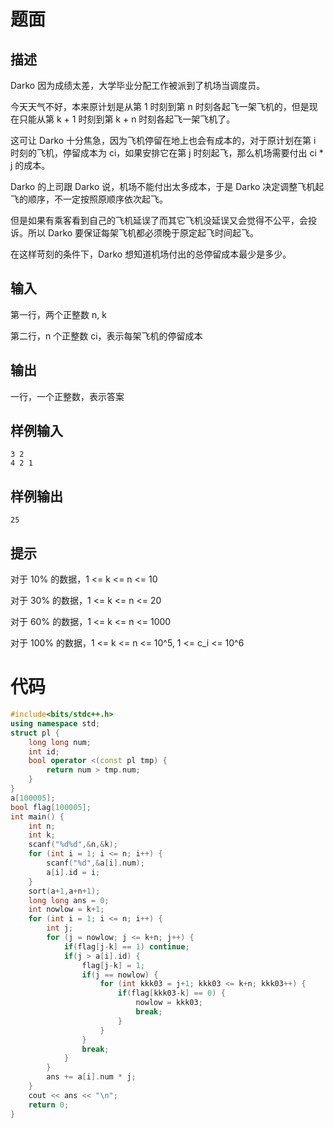 # 题面

## 描述

Darko 因为成绩太差，大学毕业分配工作被派到了机场当调度员。

今天天气不好，本来原计划是从第 1 时刻到第 n 时刻各起飞一架飞机的，但是现在只能从第 k + 1 时刻到第 k + n 时刻各起飞一架飞机了。

这可让 Darko 十分焦急，因为飞机停留在地上也会有成本的，对于原计划在第 i 时刻的飞机，停留成本为 ci，如果安排它在第 j 时刻起飞，那么机场需要付出 ci * j 的成本。

Darko 的上司跟 Darko 说，机场不能付出太多成本，于是 Darko 决定调整飞机起飞的顺序，不一定按照原顺序依次起飞。

但是如果有乘客看到自己的飞机延误了而其它飞机没延误又会觉得不公平，会投诉。所以 Darko 要保证每架飞机都必须晚于原定起飞时间起飞。

在这样苛刻的条件下，Darko 想知道机场付出的总停留成本最少是多少。

## 输入

第一行，两个正整数 n, k

第二行，n 个正整数 ci，表示每架飞机的停留成本

## 输出

一行，一个正整数，表示答案

## 样例输入

```
3 2
4 2 1
```

## 样例输出

```
25
```

## 提示

对于 10% 的数据，1 <= k <= n <= 10

对于 30% 的数据，1 <= k <= n <= 20

对于 60% 的数据，1 <= k <= n <= 1000

对于 100% 的数据，1 <= k <= n <= 10^5, 1 <= c_i <= 10^6

# 代码

```cpp
#include<bits/stdc++.h>
using namespace std;
struct pl {
	long long num;
	int id;
	bool operator <(const pl tmp) {
		return num > tmp.num;
	}
}
a[100005];
bool flag[100005];
int main() {
	int n;
	int k;
	scanf("%d%d",&n,&k);
	for (int i = 1; i <= n; i++) {
		scanf("%d",&a[i].num);
		a[i].id = i;
	}
	sort(a+1,a+n+1);
	long long ans = 0;
	int nowlow = k+1;
	for (int i = 1; i <= n; i++) {
		int j;
		for (j = nowlow; j <= k+n; j++) {
			if(flag[j-k] == 1) continue;
			if(j > a[i].id) {
				flag[j-k] = 1;
				if(j == nowlow) {
					for (int kkk03 = j+1; kkk03 <= k+n; kkk03++) {
						if(flag[kkk03-k] == 0) {
							nowlow = kkk03;
							break;
						}
					}
				}
				break;
			}
		}
		ans += a[i].num * j;
	}
	cout << ans << "\n";
	return 0;
}
```


